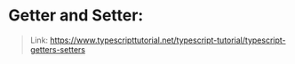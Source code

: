 # Getter and Setter:
> Link: https://www.typescripttutorial.net/typescript-tutorial/typescript-getters-setters
